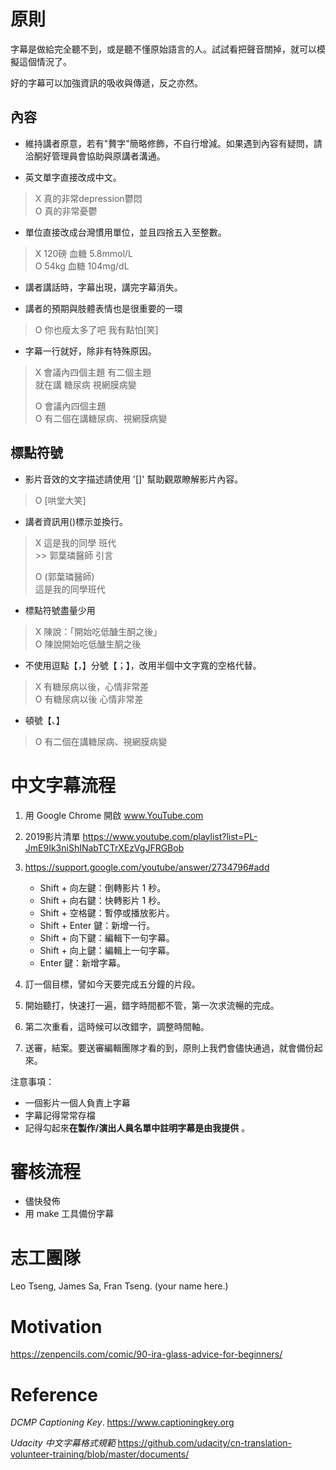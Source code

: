 # 原則

字幕是做給完全聽不到，或是聽不懂原始語言的人。試試看把聲音關掉，就可以模擬這個情況了。

好的字幕可以加強資訊的吸收與傳遞，反之亦然。



## 內容

* 維持講者原意，若有"贅字"簡略修飾，不自行增減。如果遇到內容有疑問，請洽酮好管理員會協助與原講者溝通。

* 英文單字直接改成中文。
> X 真的非常depression鬱悶  
> O 真的非常憂鬱

* 單位直接改成台灣慣用單位，並且四捨五入至整數。
> X 120磅 血糖 5.8mmol/L  
> O 54kg 血糖 104mg/dL

* 講者講話時，字幕出現，講完字幕消失。

* 講者的預期與肢體表情也是很重要的一環
> O 你也瘦太多了吧 我有點怕[笑]

* 字幕一行就好，除非有特殊原因。 
> X 會議內四個主題  有二個主題  
> 就在講 糖尿病 視網膜病變  
>
> O 會議內四個主題   
> O 有二個在講糖尿病、視網膜病變

## 標點符號

* 影片音效的文字描述請使用 '[]' 幫助觀眾瞭解影片內容。
> O [哄堂大笑]

* 講者資訊用()標示並換行。

> X 這是我的同學  班代   
> \>> 郭葉璘醫師  引言
>
> O (郭葉璘醫師)   
> 這是我的同學班代

* 標點符號盡量少用
> X 陳說：「開始吃低醣生酮之後」  
> O 陳說開始吃低醣生酮之後

* 不使用逗點【，】分號【；】，改用半個中文字寬的空格代替。
> X 有糖尿病以後，心情非常差  
> O 有糖尿病以後 心情非常差

* 頓號【、】
> O 有二個在講糖尿病、視網膜病變

# 中文字幕流程

1. 用 Google Chrome 開啟 www.YouTube.com

2. 2019影片清單 https://www.youtube.com/playlist?list=PL-JmE9Ik3niShINabTCTrXEzVgJFRGBob

3. https://support.google.com/youtube/answer/2734796#add

   * Shift + 向左鍵：倒轉影片 1 秒。
   * Shift + 向右鍵：快轉影片 1 秒。
   * Shift + 空格鍵：暫停或播放影片。
   * Shift + Enter 鍵：新增一行。
   * Shift + 向下鍵：編輯下一句字幕。
   * Shift + 向上鍵：編輯上一句字幕。
   * Enter 鍵：新增字幕。

4. 訂一個目標，譬如今天要完成五分鐘的片段。

5. 開始聽打，快速打一遍，錯字時間都不管，第一次求流暢的完成。 

6. 第二次重看，這時候可以改錯字，調整時間軸。 

7. 送審，結案。要送審編輯團隊才看的到，原則上我們會儘快通過，就會備份起來。

注意事項：

* 一個影片一個人負責上字幕
* 字幕記得常常存檔
* 記得勾起來**在製作/演出人員名單中註明字幕是由我提供** 。

# 審核流程

* 儘快發佈
* 用 make 工具備份字幕

# 志工團隊

Leo Tseng, James Sa, Fran Tseng. (your name here.)

# Motivation
https://zenpencils.com/comic/90-ira-glass-advice-for-beginners/

# Reference

*DCMP Captioning Key*. https://www.captioningkey.org 

*Udacity 中文字幕格式規範*  https://github.com/udacity/cn-translation-volunteer-training/blob/master/documents/
